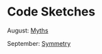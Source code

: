 # Code Sketches 

August: [Myths](https://lauragarrison87.github.io/sketches/myths)

September: [Symmetry](https://lauragarrison87.github.io/sketches/symmetry)
